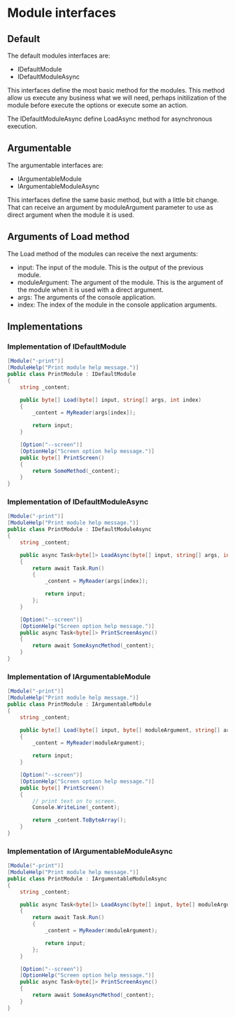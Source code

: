 # Module interfaces

## Default

The default modules interfaces are:

- IDefaultModule
- IDefaultModuleAsync

This interfaces define the most basic method for the modules. This method allow us execute any business what we will need, perhaps initilization of the module before execute the options or execute some an action.

The IDefaultModuleAsync define LoadAsync method for asynchronous execution.

## Argumentable

The argumentable interfaces are:

- IArgumentableModule
- IArgumentableModuleAsync

This interfaces define the same basic method, but with a little bit change. That can receive an argument by moduleArgument parameter to use as direct argument when the module it is used.

## Arguments of Load method

The Load method of the modules can receive the next arguments:
- input: The input of the module. This is the output of the previous module.
- moduleArgument: The argument of the module. This is the argument of the module when it is used with a direct argument.
- args: The arguments of the console application.
- index: The index of the module in the console application arguments.

## Implementations

### Implementation of IDefaultModule
    
```csharp
[Module("-print")]
[ModuleHelp("Print module help message.")]
public class PrintModule : IDefaultModule
{
    string _content;

    public byte[] Load(byte[] input, string[] args, int index)
    {
        _content = MyReader(args[index]);

        return input;
    }

    [Option("--screen")]
    [OptionHelp("Screen option help message.")]
    public byte[] PrintScreen()
    {
        return SomeMethod(_content);
    }
}
```

### Implementation of IDefaultModuleAsync
    
```csharp
[Module("-print")]
[ModuleHelp("Print module help message.")]
public class PrintModule : IDefaultModuleAsync
{
    string _content;

    public async Task<byte[]> LoadAsync(byte[] input, string[] args, int index)
    {
        return await Task.Run()
        {
            _content = MyReader(args[index]);

            return input;
        };
    }

    [Option("--screen")]
    [OptionHelp("Screen option help message.")]
    public async Task<byte[]> PrintScreenAsync()
    {
        return await SomeAsyncMethod(_content);
    }
}
```

### Implementation of IArgumentableModule
    
```csharp
[Module("-print")]
[ModuleHelp("Print module help message.")]
public class PrintModule : IArgumentableModule
{
    string _content;

    public byte[] Load(byte[] input, byte[] moduleArgument, string[] args, int index)
    {
        _content = MyReader(moduleArgument);

        return input;
    }

    [Option("--screen")]
    [OptionHelp("Screen option help message.")]
    public byte[] PrintScreen()
    {
        // print text on to screen.
        Console.WriteLine(_content);

        return _content.ToByteArray();
    }
}
```

### Implementation of IArgumentableModuleAsync
    
```csharp
[Module("-print")]
[ModuleHelp("Print module help message.")]
public class PrintModule : IArgumentableModuleAsync
{
    string _content;

    public async Task<byte[]> LoadAsync(byte[] input, byte[] moduleArgument, string[] args, int index)
    {
        return await Task.Run()
        {
            _content = MyReader(moduleArgument);

            return input;
        };
    }

    [Option("--screen")]
    [OptionHelp("Screen option help message.")]
    public async Task<byte[]> PrintScreenAsync()
    {
        return await SomeAsyncMethod(_content);
    }
}
```
